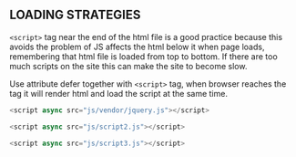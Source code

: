 
## LOADING STRATEGIES

`<script>` tag near the end of the html file is a good practice because this avoids the problem of JS affects the html below it when page loads, remembering that html file is loaded from top to bottom. If there are too much scripts on the site this can make the site to become slow.

Use attribute defer together with `<script>` tag, when browser reaches the tag it will render html and load the script at the same time.

```javascript
<script async src="js/vendor/jquery.js"></script>

<script async src="js/script2.js"></script>

<script async src="js/script3.js"></script>
```
